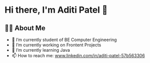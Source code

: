 

<!--
**TechAdi01/TechAdi01** is a ✨ _special_ ✨ repository because its `README.md` (this file) appears on your GitHub profile.

Here are some ideas to get you started:

- 🔭 I’m currently working on ...
- 🌱 I’m currently learning ...
- 👯 I’m looking to collaborate on ...
- 🤔 I’m looking for help with ...
- 💬 Ask me about ...
- 📫 How to reach me: ...
- 😄 Pronouns: ...
- ⚡ Fun fact: ...
-->

# Hi there, I'm Aditi Patel 👋

## 👨‍💻 About Me
- 🌱 I’m currently student of BE Computer Engineering
- 🔭 I’m currently working on Frontent Projects
- 🌱 I’m currently learning Java
- 📫 How to reach me: www.linkedin.com/in/aditi-patel-57b563306


<!-- ## 🚀 My Skills
- **Programming Languages:** [Languages you know, e.g., Java, Python, JavaScript]
- **Web Development:** [Frontend/Backend skills, e.g., React.js, Node.js, HTML, CSS]
- **Tools:** [Technologies/tools you use, e.g., Git, Docker, VS Code]
- **Other Skills:** [Mention any other relevant skills]

## 📂 My Projects
Here are a few of my standout projects:
- [Project Name](link) - *Brief description of the project and its purpose.*
- [Another Project Name](link) - *Brief description of the project and its impact.*

## 📊 GitHub Stats
<p align="center">
  <img src="https://github-readme-stats.vercel.app/api?username=[YourGitHubUsername]&show_icons=true&theme=radical" alt="[YourGitHubUsername]'s GitHub Stats" />
  <img src="https://github-readme-stats.vercel.app/api/top-langs/?username=[YourGitHubUsername]&layout=compact&theme=radical" alt="[YourGitHubUsername]'s Top Languages" />
</p>

## 🌐 Connect With Me
- LinkedIn: [Your LinkedIn Profile](https://linkedin.com/in/yourprofile)
- Portfolio: [Your Portfolio Website](https://yourwebsite.com)
- Twitter: [Your Twitter Profile](https://twitter.com/yourusername) -->

